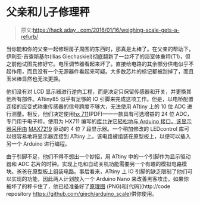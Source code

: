 # 父亲和儿子修理秤

> 原文:[https://hack aday . com/2016/01/16/weighing-scale-gets-a-refurb/](https://hackaday.com/2016/01/16/weighing-scale-gets-a-refurb/)

当你能和你的父亲一起修理房子周围的东西时，那真是太棒了。在父亲的帮助下，伊利亚·吉查斯基尔(Ilias Giechaskiel)彻底翻新了一台坏了的浴室体重秤(T1)，但之前他试图先修好它。电压调节器看起来坏了。直接给电路的其余部分供电似乎不起作用，而且没有一个无源器件看起来可疑。大多数芯片的标记都被刮掉了，而且玉米棒显然也无法更换。

他们没有对 LCD 显示器进行逆向工程，而是决定只保留传感器和开关，并更换其他所有部件。ATtiny85 似乎有足够的 IO 引脚来完成这项工作。但是，以电桥配置连接的应变式称重传感器的信号跨度不够大，无法使用 ATtiny 上的 10 位 ADC 进行测量。相反，他们决定使用[hx 711](https://cdn.sparkfun.com/datasheets/Sensors/ForceFlex/hx711_english.pdf)(PDF)——一款具有可选增益的 24 位 ADC，专门用于电子秤。使用为 HX711 编写的[库允许它轻松地与 Arduino 接口。该显示器采用由](https://github.com/bogde/HX711) [MAX7219](https://datasheets.maximintegrated.com/en/ds/MAX7219-MAX7221.pdf) 驱动的 4 位 7 段显示器。一个稍加修改的 LEDcontrol 库可以很容易地将显示器连接到 ATtiny 上。该电路被组装在原型板上，以便可以插入另一个 Arduino 进行编程。

由于引脚不足，他们不得不想出一个妙招，用 ATtiny 中的一个引脚作为显示驱动器和 ADC 芯片的时钟。实现上电和自动关机功能需要另一个有趣的模拟电路模块。爸爸在原型板上组装电路。事后看来，ATtiny 上 IO 引脚的缺乏限制了他们可以实现的功能，因此两人计划放入一个 Arduino Nano 来改善黑客攻击。如果你被坏了的秤卡住了，他已经准备好了[原理图](https://ilias.giechaskiel.com/posts/arduino_scale/schematics.png) (PNG)和[代码](http://code repository https://github.com/giech/arduino_scale)供你使用。
